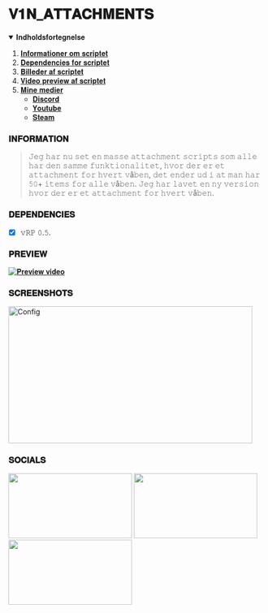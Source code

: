 # 𝐕𝟏𝐍_𝐀𝐓𝐓𝐀𝐂𝐇𝐌𝐄𝐍𝐓𝐒

<details open="open">
  <summary>𝐈𝐧𝐝𝐡𝐨𝐥𝐝𝐬𝐟𝐨𝐫𝐭𝐞𝐠𝐧𝐞𝐥𝐬𝐞</summary>
  <ol>
    <li><a href="#𝐈𝐍𝐅𝐎𝐑𝐌𝐀𝐓𝐈𝐎𝐍">𝐈𝐧𝐟𝐨𝐫𝐦𝐚𝐭𝐢𝐨𝐧𝐞𝐫 𝐨𝐦 𝐬𝐜𝐫𝐢𝐩𝐭𝐞𝐭</a></li>
    <li><a href="#𝐃𝐄𝐏𝐄𝐍𝐃𝐄𝐍𝐂𝐈𝐄𝐒">𝐃𝐞𝐩𝐞𝐧𝐝𝐞𝐧𝐜𝐢𝐞𝐬 𝐟𝐨𝐫 𝐬𝐜𝐫𝐢𝐩𝐭𝐞𝐭</a></li>
    <li><a href="#𝐒𝐂𝐑𝐄𝐄𝐍𝐒𝐇𝐎𝐓𝐒">𝐁𝐢𝐥𝐥𝐞𝐝𝐞𝐫 𝐚𝐟 𝐬𝐜𝐫𝐢𝐩𝐭𝐞𝐭</a></li>
    <li><a href="#𝐏𝐑𝐄𝐕𝐈𝐄𝐖">𝐕𝐢𝐝𝐞𝐨 𝐩𝐫𝐞𝐯𝐢𝐞𝐰 𝐚𝐟 𝐬𝐜𝐫𝐢𝐩𝐭𝐞𝐭</a></li>
    <li>
      <a href="#𝐒𝐎𝐂𝐈𝐀𝐋𝐒">𝐌𝐢𝐧𝐞 𝐦𝐞𝐝𝐢𝐞𝐫</a>
      <ul>
        <li><a href="https://discord.gg/j6T9779uCd">𝐃𝐢𝐬𝐜𝐨𝐫𝐝</a></li>
        <li><a href="https://www.youtube.com/channel/UCaBZGvYryg09IS-uaSHyfPw">𝐘𝐨𝐮𝐭𝐮𝐛𝐞</a></li>
        <li><a href="https://steamcommunity.com/id/V1NDs">𝐒𝐭𝐞𝐚𝐦</a></li>
      </ul>
    </li>
  </ol>
</details>

### 𝐈𝐍𝐅𝐎𝐑𝐌𝐀𝐓𝐈𝐎𝐍
> 𝙹𝚎𝚐 𝚑𝚊𝚛 𝚗𝚞 𝚜𝚎𝚝 𝚎𝚗 𝚖𝚊𝚜𝚜𝚎 𝚊𝚝𝚝𝚊𝚌𝚑𝚖𝚎𝚗𝚝 𝚜𝚌𝚛𝚒𝚙𝚝𝚜 𝚜𝚘𝚖 𝚊𝚕𝚕𝚎 𝚑𝚊𝚛 𝚍𝚎𝚗 𝚜𝚊𝚖𝚖𝚎 𝚏𝚞𝚗𝚔𝚝𝚒𝚘𝚗𝚊𝚕𝚒𝚝𝚎𝚝, 𝚑𝚟𝚘𝚛 𝚍𝚎𝚛 𝚎𝚛 𝚎𝚝 𝚊𝚝𝚝𝚊𝚌𝚑𝚖𝚎𝚗𝚝 𝚏𝚘𝚛 𝚑𝚟𝚎𝚛𝚝 𝚟å𝚋𝚎𝚗, 𝚍𝚎𝚝 𝚎𝚗𝚍𝚎𝚛 𝚞𝚍 𝚒 𝚊𝚝 𝚖𝚊𝚗 𝚑𝚊𝚛 𝟻𝟶+ 𝚒𝚝𝚎𝚖𝚜 𝚏𝚘𝚛 𝚊𝚕𝚕𝚎 𝚟å𝚋𝚎𝚗. 𝙹𝚎𝚐 𝚑𝚊𝚛 𝚕𝚊𝚟𝚎𝚝 𝚎𝚗 𝚗𝚢 𝚟𝚎𝚛𝚜𝚒𝚘𝚗 𝚑𝚟𝚘𝚛 𝚍𝚎𝚛 𝚎𝚛 𝚎𝚝 𝚊𝚝𝚝𝚊𝚌𝚑𝚖𝚎𝚗𝚝 𝚏𝚘𝚛 𝚑𝚟𝚎𝚛𝚝 𝚟å𝚋𝚎𝚗.

### 𝐃𝐄𝐏𝐄𝐍𝐃𝐄𝐍𝐂𝐈𝐄𝐒
- [x] 𝚟𝚁𝙿 𝟶.𝟻.

### 𝐏𝐑𝐄𝐕𝐈𝐄𝐖
[![𝐏𝐫𝐞𝐯𝐢𝐞𝐰 𝐯𝐢𝐝𝐞𝐨](https://i.ytimg.com/vi/vLxqnIFHiFU/hqdefault.jpg?sqp=-oaymwEcCPYBEIoBSFXyq4qpAw4IARUAAIhCGAFwAcABBg==&amp;rs=AOn4CLDDCvBoOigm6AoUgkhkVhl9krXsMw)](https://youtu.be/vLxqnIFHiFU)

### 𝐒𝐂𝐑𝐄𝐄𝐍𝐒𝐇𝐎𝐓𝐒
<img src="https://imgur.com/s05HHi6.png" alt="Config" width="480px" height="270px">

### 𝐒𝐎𝐂𝐈𝐀𝐋𝐒
[<img src="https://cdn.vox-cdn.com/thumbor/VlgzMj5_REvgw7vItUeOy0KSYnY=/0x172:2400x1429/fit-in/1200x630/cdn.vox-cdn.com/uploads/chorus_asset/file/11946613/discord_logo_wordmark_2400.jpg" width="243px" height="127.575px">](https://discord.gg/ECUxET82SD) [<img src="https://1000logos.net/wp-content/uploads/2017/05/Old-YouTube-logo.jpg" width="243px" height="127.575px">](https://www.youtube.com/channel/UCaBZGvYryg09IS-uaSHyfPw) [<img src="https://nightwing.stevivor.com/wp-content/uploads/2018/11/steam-logo.jpg" width="243px" height="127.575px">](https://steamcommunity.com/id/V1NDs)
